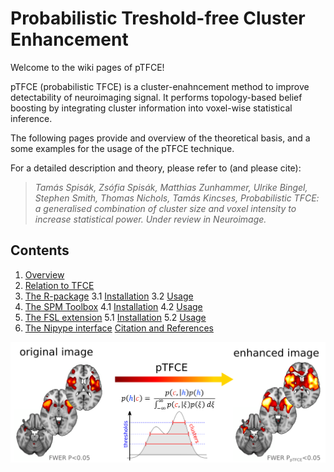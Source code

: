 # Probabilistic Treshold-free Cluster Enhancement 

Welcome to the wiki pages of pTFCE!

pTFCE (probabilistic TFCE) is a cluster-enahncement method to improve detectability of neuroimaging signal.
It performs topology-based belief boosting by integrating cluster information into voxel-wise statistical inference.

The following pages provide and overview of the theoretical basis, and a some examples for the usage of the pTFCE technique.

For a detailed description and theory, please refer to (and please cite):


> _Tamás Spisák, Zsófia Spisák, Matthias Zunhammer, Ulrike Bingel, Stephen Smith, Thomas Nichols, Tamás Kincses, Probabilistic TFCE: a generalised combination of cluster size and voxel intensity to increase statistical power. Under review in Neuroimage._


## Contents
1. [Overview](https://github.com/spisakt/pTFCE/wiki/1.-Overview)
2. [Relation to TFCE](https://github.com/spisakt/pTFCE/wiki/2.-Relation-to-TFCE)
3. [The R-package](https://github.com/spisakt/pTFCE/wiki/3.-R-package)
   3.1 [Installation](https://github.com/spisakt/pTFCE/wiki/3.-R-package)
   3.2 [Usage](https://github.com/spisakt/pTFCE/wiki/3.-R-package)
4. [The SPM Toolbox](https://github.com/spisakt/pTFCE/wiki/4.-SPM-Toolbox)
   4.1 [Installation](https://github.com/spisakt/pTFCE/wiki/4.-SPM-Toolbox)
   4.2 [Usage](https://github.com/spisakt/pTFCE/wiki/4.-SPM-Toolbox)
5. [The FSL extension](https://github.com/spisakt/pTFCE/wiki/5.-FSL-extension)
   5.1 [Installation](https://github.com/spisakt/pTFCE/wiki/5.-FSL-extension)
   5.2 [Usage](https://github.com/spisakt/pTFCE/wiki/5.-FSL-extension)
6. [The Nipype interface](https://github.com/spisakt/pTFCE/wiki/6.-Nipype-Interface)
[Citation and References](https://github.com/spisakt/pTFCE/wiki/Citation-&-References)

![image](img/graphical_abstract.png)
